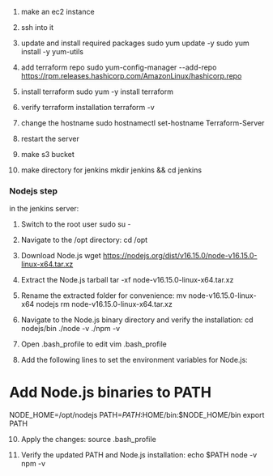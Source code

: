 1. make an ec2 instance

2. ssh into it

3. update and install required packages
sudo yum update -y
sudo yum install -y yum-utils

4. add terraform repo
sudo yum-config-manager --add-repo https://rpm.releases.hashicorp.com/AmazonLinux/hashicorp.repo

5. install terraform
sudo yum -y install terraform

6. verify terraform installation
terraform -v

7. change the hostname
sudo hostnamectl set-hostname Terraform-Server

8. restart the server

9. make s3 bucket

10. make directory for jenkins
mkdir jenkins && cd jenkins


### Nodejs step
in the jenkins server:

1. Switch to the root user
sudo su -

2. Navigate to the /opt directory:
cd /opt

3. Download Node.js
wget https://nodejs.org/dist/v16.15.0/node-v16.15.0-linux-x64.tar.xz

4. Extract the Node.js tarball
tar -xf node-v16.15.0-linux-x64.tar.xz

5. Rename the extracted folder for convenience:
mv node-v16.15.0-linux-x64 nodejs
rm node-v16.15.0-linux-x64.tar.xz

7. Navigate to the Node.js binary directory and verify the installation:
cd nodejs/bin
./node -v
./npm -v

8. Open .bash_profile to edit
vim .bash_profile

9. Add the following lines to set the environment variables for Node.js:
# Add Node.js binaries to PATH
NODE_HOME=/opt/nodejs
PATH=$PATH:$HOME/bin:$NODE_HOME/bin
export PATH

10. Apply the changes:
source .bash_profile

11. Verify the updated PATH and Node.js installation:
echo $PATH
node -v
npm -v
